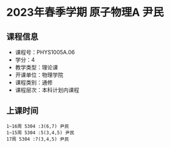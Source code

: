 # 2023年春季学期 原子物理A 尹民






## 课程信息

- 课程号：PHYS1005A.06
- 学分：4
- 教学类型：理论课
- 开课单位：物理学院
- 课程类别：通修
- 课程层次：本科计划内课程

## 上课时间

```
1~16周 5304 :3(6,7) 尹民
1~15周 5304 :5(3,4,5) 尹民
17周 5304 :7(3,4,5) 尹民
```

